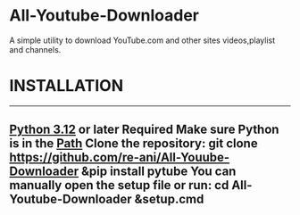 # All-Youtube-Downloader
A simple utility to download YouTube.com and other sites videos,playlist and channels.
# INSTALLATION
----------------------------------------------
[Python 3.12](https://www.python.org/downloads/) or later Required
Make sure Python is in the [Path](https://en.wikipedia.org/wiki/PATH_(variable))
Clone the repository:
  git clone https://github.com/re-ani/All-Youube-Downloader
  &pip install pytube
You can manually open the setup file or run:
  cd All-Youtube-Downloader
  &setup.cmd
---------------------------------------------
